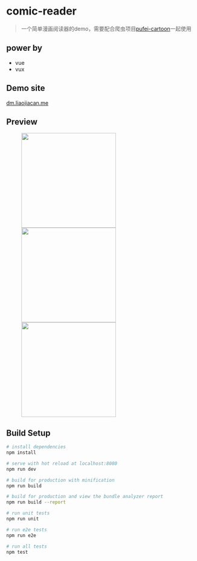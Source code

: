 # comic-reader

> 一个简单漫画阅读器的demo，需要配合爬虫项目[pufei-cartoon](https://github.com/liaojiacan/py-spider)一起使用

## power by
- vue
- vux


## Demo site
 
 [dm.liaojiacan.me](http://dm.liaojiacan.me)

## Preview

<figure class="third">
<img src="https://github.com/liaojiacan/comic-reader/blob/master/preview/reader-prew1.png?raw=true" width = "250" align="left" >
<img src="https://github.com/liaojiacan/comic-reader/blob/master/preview/reader-prew2.png?raw=true" width = "250" align="left">
<img src="https://github.com/liaojiacan/comic-reader/blob/master/preview/reader-prew3.png?raw=true" width = "250" align="left">
<div style="float:none;clear:both;">

</div>
</figure>


## Build Setup

``` bash
# install dependencies
npm install

# serve with hot reload at localhost:8080
npm run dev

# build for production with minification
npm run build

# build for production and view the bundle analyzer report
npm run build --report

# run unit tests
npm run unit

# run e2e tests
npm run e2e

# run all tests
npm test
```